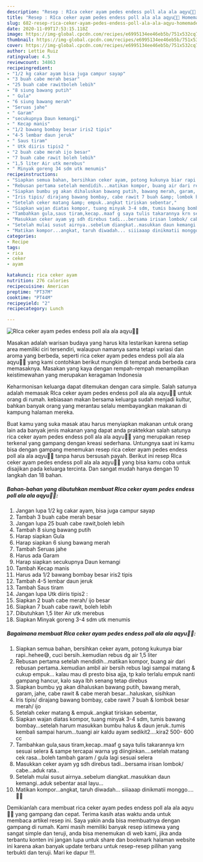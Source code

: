 ```yaml
---
description: "Resep : RIca ceker ayam pedes endess poll ala ala aqyu🤤🤤 Homemade"
title: "Resep : RIca ceker ayam pedes endess poll ala ala aqyu🤤🤤 Homemade"
slug: 682-resep-rica-ceker-ayam-pedes-endess-poll-ala-ala-aqyu-homemade
date: 2020-11-09T17:53:15.118Z
image: https://img-global.cpcdn.com/recipes/e6995134ee46eb5b/751x532cq70/rica-ceker-ayam-pedes-endess-poll-ala-ala-aqyu🤤🤤-foto-resep-utama.jpg
thumbnail: https://img-global.cpcdn.com/recipes/e6995134ee46eb5b/751x532cq70/rica-ceker-ayam-pedes-endess-poll-ala-ala-aqyu🤤🤤-foto-resep-utama.jpg
cover: https://img-global.cpcdn.com/recipes/e6995134ee46eb5b/751x532cq70/rica-ceker-ayam-pedes-endess-poll-ala-ala-aqyu🤤🤤-foto-resep-utama.jpg
author: Lettie Ruiz
ratingvalue: 4.5
reviewcount: 34863
recipeingredient:
- "1/2 kg cakar ayam bisa juga campur sayap"
- "3 buah cabe merah besar"
- "25 buah cabe rawitboleh lebih"
- "8 siung bawang putih"
- " Gula"
- "6 siung bawang merah"
- "Seruas jahe"
- " Garam"
- "secukupnya Daun kemangi"
- " Kecap manis"
- "1/2 bawang bombay besar iris2 tipis"
- "4-5 lembar daun jeruk"
- " Saus tiram"
- " Utk diiris tipis2 "
- "2 buah cabe merah ijo besar"
- "7 buah cabe rawit boleh lebih"
- "1,5 liter Air utk merebus"
- " Minyak goreng 34 sdm utk menumis"
recipeinstructions:
- "Siapkan semua bahan, bersihkan ceker ayam, potong kukunya biar rapi..hehee😅, cuci bersih..kemudian rebus dg air 1,5 liter"
- "Rebusan pertama setelah mendidih...matikan kompor, buang air dari rebusan pertama..kemudian ambil air bersih rebus lagi sampai matang &amp; cukup empuk... kalau mau di presto bisa ajja, tp kalo terlalu empuk nanti gampang hancur, kalo saya lbh senang tetap direbus"
- "Siapkan bumbu yg akan dihaluskan bawang putih, bawang merah, garam, jahe, cabe rawit &amp; cabe merah besar...haluskan, sisihkan"
- "Iris tipis/ dirajang bawang bombay, cabe rawit 7 buah &amp; lombok besar merah/ ijo"
- "Setelah ceker matang &amp; empuk..angkat tiriskan sebentar,"
- "Siapkan wajan diatas kompor, tuang minyak 3-4 sdm, tumis bawang bombay...setelah harum masukkan bumbu halus &amp; daun jeruk..tumis kembali sampai harum...tuangi air kaldu ayam sedikit2....kira2 500- 600 cc"
- "Tambahkan gula,saus tiram,kecap..maaf g saya tulis takarannya krn sesuai selera &amp; sampe tercapai warna yg diinginkan....setelah matang cek rasa...boleh tambah garam / gula lagi sesuai selera"
- "Masukkan ceker ayam yg sdh direbus tadi...bersama irisan lombok/ cabe...aduk rata.."
- "Setelah mulai susut airnya..sebelum diangkat..masukkan daun kemangi..aduk sebentar asal layu..."
- "Matikan kompor...angkat, taruh diwadah... siiiaaap dinikmatii monggo....🤗🤗"
categories:
- Recipe
tags:
- rica
- ceker
- ayam

katakunci: rica ceker ayam 
nutrition: 276 calories
recipecuisine: American
preptime: "PT37M"
cooktime: "PT44M"
recipeyield: "2"
recipecategory: Lunch

---
```



![RIca ceker ayam pedes endess poll ala ala aqyu🤤🤤](https://img-global.cpcdn.com/recipes/e6995134ee46eb5b/751x532cq70/rica-ceker-ayam-pedes-endess-poll-ala-ala-aqyu🤤🤤-foto-resep-utama.jpg)

Masakan adalah warisan budaya yang harus kita lestarikan karena setiap area memiliki ciri tersendiri, walaupun namanya sama tetapi variasi dan aroma yang berbeda, seperti rica ceker ayam pedes endess poll ala ala aqyu🤤🤤 yang kami contohkan berikut mungkin di tempat anda berbeda cara memasaknya. Masakan yang kaya dengan rempah-rempah menampilkan keistimewahan yang merupakan keragaman Indonesia



Keharmonisan keluarga dapat ditemukan dengan cara simple. Salah satunya adalah memasak RIca ceker ayam pedes endess poll ala ala aqyu🤤🤤 untuk orang di rumah. kebiasaan makan bersama keluarga sudah menjadi kultur, bahkan banyak orang yang merantau selalu membayangkan makanan di kampung halaman mereka.

Buat kamu yang suka masak atau harus menyiapkan makanan untuk orang lain ada banyak jenis makanan yang dapat anda praktekkan salah satunya rica ceker ayam pedes endess poll ala ala aqyu🤤🤤 yang merupakan resep terkenal yang gampang dengan kreasi sederhana. Untungnya saat ini kamu bisa dengan gampang menemukan resep rica ceker ayam pedes endess poll ala ala aqyu🤤🤤 tanpa harus bersusah payah.
Berikut ini resep RIca ceker ayam pedes endess poll ala ala aqyu🤤🤤 yang bisa kamu coba untuk disajikan pada keluarga tercinta. Dan sangat mudah hanya dengan 10 langkah dan 18 bahan.


<!--inarticleads1-->

##### Bahan-bahan yang dibutuhkan membuat RIca ceker ayam pedes endess poll ala ala aqyu🤤🤤:

1. Jangan lupa 1/2 kg cakar ayam, bisa juga campur sayap
1. Tambah 3 buah cabe merah besar
1. Jangan lupa 25 buah cabe rawit,boleh lebih
1. Tambah 8 siung bawang putih
1. Harap siapkan  Gula
1. Harap siapkan 6 siung bawang merah
1. Tambah Seruas jahe
1. Harus ada  Garam
1. Harap siapkan secukupnya Daun kemangi
1. Tambah  Kecap manis
1. Harus ada 1/2 bawang bombay besar iris2 tipis
1. Tambah 4-5 lembar daun jeruk
1. Tambah  Saus tiram
1. Jangan lupa  Utk diiris tipis2 :
1. Siapkan 2 buah cabe merah/ ijo besar
1. Siapkan 7 buah cabe rawit, boleh lebih
1. Dibutuhkan 1,5 liter Air utk merebus
1. Siapkan  Minyak goreng 3-4 sdm utk menumis




<!--inarticleads2-->

##### Bagaimana membuat  RIca ceker ayam pedes endess poll ala ala aqyu🤤🤤:

1. Siapkan semua bahan, bersihkan ceker ayam, potong kukunya biar rapi..hehee😅, cuci bersih..kemudian rebus dg air 1,5 liter
1. Rebusan pertama setelah mendidih...matikan kompor, buang air dari rebusan pertama..kemudian ambil air bersih rebus lagi sampai matang &amp; cukup empuk... kalau mau di presto bisa ajja, tp kalo terlalu empuk nanti gampang hancur, kalo saya lbh senang tetap direbus
1. Siapkan bumbu yg akan dihaluskan bawang putih, bawang merah, garam, jahe, cabe rawit &amp; cabe merah besar...haluskan, sisihkan
1. Iris tipis/ dirajang bawang bombay, cabe rawit 7 buah &amp; lombok besar merah/ ijo
1. Setelah ceker matang &amp; empuk..angkat tiriskan sebentar,
1. Siapkan wajan diatas kompor, tuang minyak 3-4 sdm, tumis bawang bombay...setelah harum masukkan bumbu halus &amp; daun jeruk..tumis kembali sampai harum...tuangi air kaldu ayam sedikit2....kira2 500- 600 cc
1. Tambahkan gula,saus tiram,kecap..maaf g saya tulis takarannya krn sesuai selera &amp; sampe tercapai warna yg diinginkan....setelah matang cek rasa...boleh tambah garam / gula lagi sesuai selera
1. Masukkan ceker ayam yg sdh direbus tadi...bersama irisan lombok/ cabe...aduk rata..
1. Setelah mulai susut airnya..sebelum diangkat..masukkan daun kemangi..aduk sebentar asal layu...
1. Matikan kompor...angkat, taruh diwadah... siiiaaap dinikmatii monggo....🤗🤗




Demikianlah cara membuat rica ceker ayam pedes endess poll ala ala aqyu🤤🤤 yang gampang dan cepat. Terima kasih atas waktu anda untuk membaca artikel resep ini. Saya yakin anda bisa membuatnya dengan gampang di rumah. Kami masih memiliki banyak resep istimewa yang sangat simple dan teruji, anda bisa menemukan di web kami, jika anda terbantu konten ini jangan lupa untuk share dan bookmark halaman website ini karena akan banyak update terbaru untuk resep-resep pilihan yang terbukti dan teruji. Mari ke dapur !!!. 
